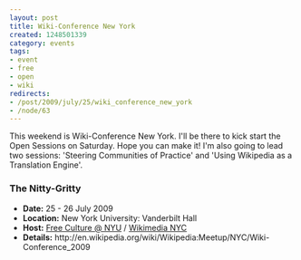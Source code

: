 ```yaml
--- 
layout: post
title: Wiki-Conference New York
created: 1248501339
category: events
tags:
- event
- free
- open
- wiki
redirects:
- /post/2009/july/25/wiki_conference_new_york
- /node/63
---
```

This weekend is Wiki-Conference New York. I'll be there to kick start the Open Sessions on Saturday. Hope you can make it! I'm also going to lead two sessions: 'Steering Communities of Practice' and 'Using Wikipedia as a Translation Engine'.

<h3>The Nitty-Gritty</h3>
<ul>
<li><strong>Date:</strong> 25 - 26 July 2009</li>
<li><strong>Location:</strong> New York University: Vanderbilt Hall</li>
<li><strong>Host:</strong> <a href="http://www.freeculturenyu.org/">Free Culture @ NYU</a> / <a href="http://meta.wikimedia.org/wiki/Wikimedia_New_York_City">Wikimedia NYC</a></li>
<li><strong>Details:</strong> http://en.wikipedia.org/wiki/Wikipedia:Meetup/NYC/Wiki-Conference_2009</li>
</ul>

